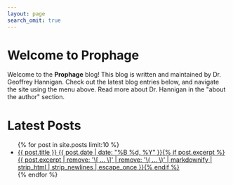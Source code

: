 ```yaml
---
layout: page
search_omit: true
---
```


# Welcome to Prophage

Welcome to the **Prophage** blog! This blog is written and maintained by Dr. Geoffrey Hannigan. Check out the latest blog entries below, and navigate the site using the menu above. Read more about Dr. Hannigan in the "about the author" section.

# Latest Posts

<ul class="post-list">
{% for post in site.posts limit:10 %}
  <li><article><a href="{{ site.url }}{{ post.url }}">{{ post.title }} <span class="entry-date"><time datetime="{{ post.date | date_to_xmlschema }}">{{ post.date | date: "%B %d, %Y" }}</time></span>{% if post.excerpt %} <span class="excerpt">{{ post.excerpt | remove: '\[ ... \]' | remove: '\( ... \)' | markdownify | strip_html | strip_newlines | escape_once }}</span>{% endif %}</a></article></li>
{% endfor %}
</ul>
